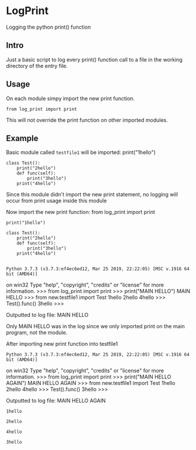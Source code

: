 # LogPrint
Logging the python print() function

## Intro
Just a basic script to log every print() function call to a file in the working directory of 
the entry file.

## Usage
On each module simpy import the new print function.

	from log_print import print 

This will not override the print function on other imported modules.

## Example
Basic module called `testfile1` will be imported:
	print("1hello")
	
	class Test():
	    print("2hello")
	    def func(self):
	        print("3hello")
	    print("4hello")

Since this module didn't import the new print statement, no logging will occur from print usage inside this module

Now import the new print function:
	from log_print import print
	

	print("1hello")
	
	class Test():
	    print("2hello")
	    def func(self):
	        print("3hello")
	    print("4hello")


	Python 3.7.3 (v3.7.3:ef4ec6ed12, Mar 25 2019, 22:22:05) [MSC v.1916 64 bit (AMD64)] 
on win32
	Type "help", "copyright", "credits" or "license" for more information.
	>>> from log_print import print
	>>> print("MAIN HELLO")
	MAIN HELLO
	>>> from new.testfile1 import Test
	1hello
	2hello
	4hello
	>>> Test().func()
	3hello
	>>>
	

Outputted to log file:
	MAIN HELLO

Only MAIN HELLO was in the log since we only imported print on the main program, not the 
module.

After importing new print function into testfile1

	Python 3.7.3 (v3.7.3:ef4ec6ed12, Mar 25 2019, 22:22:05) [MSC v.1916 64 bit (AMD64)] 
on win32
	Type "help", "copyright", "credits" or "license" for more information.
	>>> from log_print import print
	>>> print("MAIN HELLO AGAIN")
	MAIN HELLO AGAIN
	>>> from new.testfile1 import Test
	1hello
	2hello
	4hello
	>>> Test().func()
	3hello
	>>>

Outputted to log file:
	MAIN HELLO AGAIN
	
	1hello
	
	2hello
	
	4hello
	
	3hello


